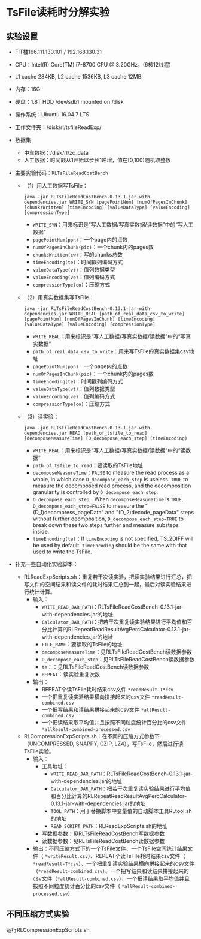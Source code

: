 # TsFile读耗时分解实验

## 实验设置

- FIT楼166.111.130.101 / 192.168.130.31

- CPU：Intel(R) Core(TM) i7-8700 CPU @ 3.20GHz，(6核12线程)

- L1 cache 284KB, L2 cache 1536KB, L3 cache 12MB

- 内存：16G

- 硬盘：1.8T HDD /dev/sdb1 mounted on /disk

- 操作系统：Ubuntu 16.04.7 LTS

- 工作文件夹：/disk/rl/tsfileReadExp/

- 数据集

    - 中车数据：/disk/rl/zc_data
    - 人工数据：时间戳从1开始以步长1递增，值在[0,100)随机取整数

- 主要实验代码：`RLTsFileReadCostBench`

    - （1）用人工数据写TsFile：

        ```shell
        java -jar RLTsFileReadCostBench-0.13.1-jar-with-dependencies.jar WRITE_SYN [pagePointNum] [numOfPagesInChunk] [chunksWritten] [timeEncoding] [valueDataType] [valueEncoding] [compressionType]
        ```

        - `WRITE_SYN`：用来标识是“写人工数据/写真实数据/读数据”中的“写人工数据”
        - `pagePointNum(ppn)`：一个page内的点数
        - `numOfPagesInChunk(pic)`：一个chunk内的pages数
        - `chunksWritten(cw)`：写的chunks总数
        - `timeEncoding(te)`：时间戳列编码方式
        - `valueDataType(vt)`：值列数据类型
        - `valueEncoding(ve)`：值列编码方式
        - `compressionType(co)`：压缩方式

    - （2）用真实数据集写TsFile：

        ```shell
        java -jar RLTsFileReadCostBench-0.13.1-jar-with-dependencies.jar WRITE_REAL [path_of_real_data_csv_to_write] [pagePointNum] [numOfPagesInChunk] [timeEncoding] [valueDataType] [valueEncoding] [compressionType]
        ```

        - `WRITE_REAL`：用来标识是“写人工数据/写真实数据/读数据”中的“写真实数据”
        - `path_of_real_data_csv_to_write`：用来写TsFile的真实数据集csv地址
        - `pagePointNum(ppn)`：一个page内的点数
        - `numOfPagesInChunk(pic)`：一个chunk内的pages数
        - `timeEncoding(te)`：时间戳列编码方式
        - `valueDataType(vt)`：值列数据类型
        - `valueEncoding(ve)`：值列编码方式
        - `compressionType(co)`：压缩方式

    - （3）读实验：

        ```shell
        java -jar RLTsFileReadCostBench-0.13.1-jar-with-dependencies.jar READ [path_of_tsfile_to_read] [decomposeMeasureTime] [D_decompose_each_step] (timeEncoding)
        ```

        - `WRITE_REAL`：用来标识是“写人工数据/写真实数据/读数据”中的“读数据”
        - `path_of_tsfile_to_read`：要读取的TsFile地址
        - `decomposeMeasureTime`：`FALSE` to measure the read process as a whole, in which case `D_decompose_each_step` is useless. `TRUE` to measure the decomposed read process, and the decomposition granularity is controlled by `D_decompose_each_step`.
        - `D_decompose_each_step`：When `decomposeMeasureTime` is `TRUE`, `D_decompose_each_step=FALSE` to measure the "(D_1)decompress_pageData" and "(D_2)decode_pageData" steps without further deomposition, `D_decompose_each_step=TRUE` to break down these two steps further and measure substeps inside.
        - `timeEncoding(te)`：If `timeEncoding` is not specified, TS_2DIFF will be used by default. `timeEncoding` should be the same with that used to write the TsFile.

- 补充一些自动化实验脚本：

    - RLReadExpScripts.sh：重复若干次读实验，把读实验结果进行汇总，把写文件的空间结果和读文件的耗时结果汇总到一起，最后对读实验结果进行统计计算。
        - 输入：
            - `WRITE_READ_JAR_PATH`：RLTsFileReadCostBench-0.13.1-jar-with-dependencies.jar的地址
            - `Calculator_JAR_PATH`：把若干次重复读实验结果进行平均值和百分比计算的RLRepeatReadResultAvgPercCalculator-0.13.1-jar-with-dependencies.jar的地址
            - `FILE_NAME`：要读取的TsFile的地址
            - `decomposeMeasureTime`：见RLTsFileReadCostBench读数据参数
            - `D_decompose_each_step`：见RLTsFileReadCostBench读数据参数
            - `te`：：见RLTsFileReadCostBench读数据参数
            - `REPEAT`：读实验重复次数
        - 输出：
            - REPEAT个读TsFile耗时结果csv文件 `*readResult-T*csv`
            - 一个把重复读实验结果横向拼接起来的csv文件 `*readResult-combined.csv`
            - 一个把写结果和读结果拼接起来的csv文件 `*allResult-combined.csv`
            - 一个把读结果取平均值并且按照不同粒度统计百分比的csv文件 `*allResult-combined-processed.csv`
    - RLCompressionExpScripts.sh：在不同的压缩方式参数下（UNCOMPRESSED, SNAPPY, GZIP, LZ4），写TsFile，然后进行读TsFile实验。
        - 输入：
            - 工具地址：
                - `WRITE_READ_JAR_PATH`：RLTsFileReadCostBench-0.13.1-jar-with-dependencies.jar的地址
                - `Calculator_JAR_PATH`：把若干次重复读实验结果进行平均值和百分比计算的RLRepeatReadResultAvgPercCalculator-0.13.1-jar-with-dependencies.jar的地址
                - `TOOL_PATH`：用于替换脚本中变量值的自动脚本工具RLtool.sh的地址
                - `READ_SCRIPT_PATH`：RLReadExpScripts.sh的地址
            - 写数据参数：见RLTsFileReadCostBench写数据参数
            - 读数据参数：见RLTsFileReadCostBench读数据参数
        - 输出：不同压缩方式下的一个TsFile文件、一个TsFile空间统计结果文件（ `*writeResult.csv`）、REPEAT个读TsFile耗时结果csv文件（ `*readResult-T*csv`）、一个把重复读实验结果横向拼接起来的csv文件（`*readResult-combined.csv`）、一个把写结果和读结果拼接起来的csv文件（`*allResult-combined.csv`）、一个把读结果取平均值并且按照不同粒度统计百分比的csv文件（ `*allResult-combined-processed.csv`）



## 不同压缩方式实验

运行RLCompressionExpScripts.sh


